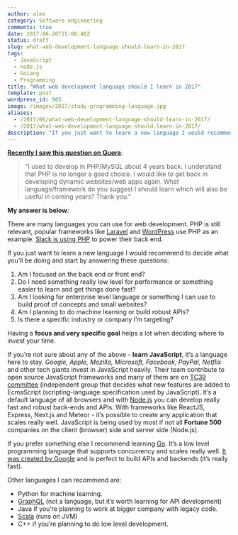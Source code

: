 ```yaml
---
author: alex
category: Software engineering
comments: true
date: 2017-06-26T15:08:40Z
status: draft
slug: what-web-development-language-should-learn-in-2017
tags:
  - JavaScript
  - node.js
  - GoLang
  - Programming
title: "What web development language should I learn in 2017"
template: post
wordpress_id: 985
image: /images/2017/study-programming-language.jpg
aliases:
  - /2017/06/what-web-development-language-should-learn-in-2017/
  - /2017/what-web-development-language-should-learn-in-2017/
description: "If you just want to learn a new language I would recommend to decide what you’ll be doing and start by answering these questions"
---
```


**[Recently I saw this question on Quora](https://www.quora.com/What-web-development-language-should-I-learn-in-2017)**:

> "I used to develop in PHP/MySQL about 4 years back. I understand that PHP is no longer a good choice. I would like to get back in developing dynamic websites/web apps again. What language/framework do you suggest I should learn which will also be useful in coming years? Thank you."

**My answer is below**:

There are many languages you can use for web development. PHP is still relevant, popular frameworks like [Laravel][c48b01b9] and [WordPress][d5db26f0] use PHP as an example. [Slack is using PHP](https://slack.engineering/taking-php-seriously-cf7a60065329) to power their back end.

[c48b01b9]: https://laravel.com "Laravel is a PHP framework"
[d5db26f0]: https://wordpress.org "WordPress is the most popular CMS in the world"

If you just want to learn a new language I would recommend to decide what you’ll be doing and start by answering these questions:

1. Am I focused on the back end or front end?
2. Do I need something really low level for performance or something easier to learn and get things done fast?
3. Am I looking for enterprise level language or something I can use to build proof of concepts and small websites?
4. Am I planning to do machine learning or build robust APIs?
5. Is there a specific industry or company I’m targeting?

Having a **focus and very specific goal** helps a lot when deciding where to invest your time.

If you’re not sure about any of the above - **learn JavaScript**, it’s a language here to stay. _Google, Apple, Mozilla, Microsoft, Facebook, PayPal, Netflix_ and other tech giants invest in JavaScript heavily. Their team contribute to open source JavaScript frameworks and many of them are on [TC39 committee](https://en.wikipedia.org/wiki/ECMAScript) (independent group that decides what new features are added to EcmaScript (scripting-language specification used by JavaScript). It’s a default language of all browsers and with [Node.js](https://nodejs.org/en/) you can develop really fast and robust back-ends and APIs. With frameworks like ReactJS, Express, Next.js and Meteor - it’s possible to create any application that scales really well. JavaScript is being used by most if not all **Fortune 500** companies on the client (browser) side and server side (Node.js).

If you prefer something else I recommend learning [Go](https://golang.org/). It’s a low level programming language that supports concurrency and scales really well. [It was created by Google](<https://en.wikipedia.org/wiki/Go_(programming_language)>) and is perfect to build APIs and backends (it’s really fast).

Other languages I can recommend are:

- Python for machine learning.
- [GraphQL](http://graphql.org/) (not a language, but it’s worth learning for API development)
- Java if you’re planning to work at bigger company with legacy code.
- [Scala](https://www.scala-lang.org/) (runs on JVM)
- C++ if you’re planning to do low level development.
